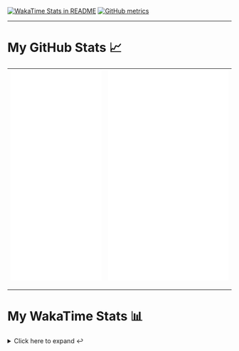 [![WakaTime Stats in README](https://github.com/LOsioChico/LOsioChico/actions/workflows/waka.yml/badge.svg)](https://github.com/LOsioChico/LOsioChico/actions/workflows/waka.yml) [![GitHub metrics](https://github.com/LOsioChico/LOsioChico/actions/workflows/metrics.yml/badge.svg)](https://github.com/LOsioChico/LOsioChico/actions/workflows/metrics.yml)

---

# My GitHub Stats 📈

| ![](./assets/metrics.svg) | ![](./assets/metrics2.svg) |
| ------------------------- | -------------------------- |

---

# My WakaTime Stats 📊

<details>
<summary>Click here to expand ↩️</summary>
<br>

<!--START_SECTION:waka-->
![Code Time](http://img.shields.io/badge/Code%20Time-2%2C297%20hrs%207%20mins-blue)

![Lines of code](https://img.shields.io/badge/From%20Hello%20World%20I%27ve%20Written-448.4%20thousand%20lines%20of%20code-blue)

**🐱 My GitHub Data** 

> 📦 693.7 kB Used in GitHub's Storage 
 > 
> 🏆 274 Contributions in the Year 2025
 > 
> 🚫 Not Opted to Hire
 > 
> 📜 29 Public Repositories 
 > 
> 🔑 34 Private Repositories 
 > 
**I'm a Night 🦉** 

```text
🌞 Morning                703 commits         ████░░░░░░░░░░░░░░░░░░░░░   14.81 % 
🌆 Daytime                1530 commits        ████████░░░░░░░░░░░░░░░░░   32.22 % 
🌃 Evening                1611 commits        ████████░░░░░░░░░░░░░░░░░   33.93 % 
🌙 Night                  904 commits         █████░░░░░░░░░░░░░░░░░░░░   19.04 % 
```
📅 **I'm Most Productive on Thursday** 

```text
Monday                   646 commits         ███░░░░░░░░░░░░░░░░░░░░░░   13.61 % 
Tuesday                  738 commits         ████░░░░░░░░░░░░░░░░░░░░░   15.54 % 
Wednesday                560 commits         ███░░░░░░░░░░░░░░░░░░░░░░   11.79 % 
Thursday                 885 commits         █████░░░░░░░░░░░░░░░░░░░░   18.64 % 
Friday                   725 commits         ████░░░░░░░░░░░░░░░░░░░░░   15.27 % 
Saturday                 758 commits         ████░░░░░░░░░░░░░░░░░░░░░   15.96 % 
Sunday                   436 commits         ██░░░░░░░░░░░░░░░░░░░░░░░   09.18 % 
```


📊 **This Week I Spent My Time On** 

```text
💬 Programming Languages: 
Astro                    4 hrs 4 mins        ███████████░░░░░░░░░░░░░░   42.09 % 
TypeScript               1 hr 51 mins        █████░░░░░░░░░░░░░░░░░░░░   19.29 % 
SQL                      1 hr 36 mins        ████░░░░░░░░░░░░░░░░░░░░░   16.70 % 
Scala                    1 hr 16 mins        ███░░░░░░░░░░░░░░░░░░░░░░   13.24 % 
YAML                     24 mins             █░░░░░░░░░░░░░░░░░░░░░░░░   04.14 % 
```

**I Mostly Code in TypeScript** 

```text
TypeScript               33 repos            ████████████░░░░░░░░░░░░░   50.00 % 
Scala                    9 repos             ███░░░░░░░░░░░░░░░░░░░░░░   13.64 % 
JavaScript               7 repos             ███░░░░░░░░░░░░░░░░░░░░░░   10.61 % 
CSS                      5 repos             ██░░░░░░░░░░░░░░░░░░░░░░░   07.58 % 
Astro                    4 repos             ██░░░░░░░░░░░░░░░░░░░░░░░   06.06 % 
```




 Last Updated on 19/07/2025 01:14:45 UTC
<!--END_SECTION:waka-->

## </details>
